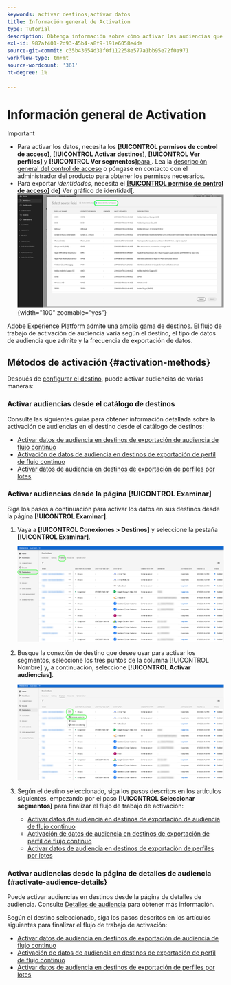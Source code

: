 ```yaml
---
keywords: activar destinos;activar datos
title: Información general de Activation
type: Tutorial
description: Obtenga información sobre cómo activar las audiencias que tiene en Adobe Experience Platform en varios tipos de destinos.
exl-id: 987af401-2d93-45b4-a8f9-191e6058e4da
source-git-commit: c35b43654d31f0f112258e577a1bb95e72f0a971
workflow-type: tm+mt
source-wordcount: '361'
ht-degree: 1%

---
```


# Información general de Activation

>[!IMPORTANT]
> 
>* Para activar los datos, necesita los **[!UICONTROL permisos de control de acceso]**, **[!UICONTROL Activar destinos]**, **[!UICONTROL Ver perfiles]** y **[!UICONTROL Ver segmentos]**&#x200B;[para ](/help/access-control/home.md#permissions). Lea la [descripción general del control de acceso](/help/access-control/ui/overview.md) o póngase en contacto con el administrador del producto para obtener los permisos necesarios.
>* Para exportar *identidades*, necesita el **[[!UICONTROL permiso de control de acceso]](/help/access-control/home.md#permissions) de&rbrack;** Ver gráfico de identidad&lbrack;. <br> ![Seleccione el área de nombres de identidad resaltada en el flujo de trabajo para activar audiencias en los destinos.](/help/destinations/assets/overview/export-identities-to-destination.png "Seleccione el área de nombres de identidad resaltada en el flujo de trabajo para activar audiencias en los destinos."){width="100" zoomable="yes"}

Adobe Experience Platform admite una amplia gama de destinos. El flujo de trabajo de activación de audiencia varía según el destino, el tipo de datos de audiencia que admite y la frecuencia de exportación de datos.

## Métodos de activación {#activation-methods}

Después de [configurar el destino](connect-destination.md), puede activar audiencias de varias maneras:

### Activar audiencias desde el catálogo de destinos

Consulte las siguientes guías para obtener información detallada sobre la activación de audiencias en el destino desde el catálogo de destinos:

* [Activar datos de audiencia en destinos de exportación de audiencia de flujo continuo](activate-segment-streaming-destinations.md)
* [Activación de datos de audiencia en destinos de exportación de perfil de flujo continuo](activate-streaming-profile-destinations.md)
* [Activar datos de audiencia en destinos de exportación de perfiles por lotes](activate-batch-profile-destinations.md)

### Activar audiencias desde la página [!UICONTROL Examinar]

Siga los pasos a continuación para activar los datos en sus destinos desde la página **[!UICONTROL Examinar]**.

1. Vaya a **[!UICONTROL Conexiones > Destinos]** y seleccione la pestaña **[!UICONTROL Examinar]**.

   ![Ficha Examinar](../assets/ui/activation-overview/browse-tab.png)

1. Busque la conexión de destino que desee usar para activar los segmentos, seleccione los tres puntos de la columna [!UICONTROL Nombre] y, a continuación, seleccione **[!UICONTROL Activar audiencias]**.

   ![Botón Activar audiencias](../assets/ui/activation-overview/activate-segments.png)

1. Según el destino seleccionado, siga los pasos descritos en los artículos siguientes, empezando por el paso **[!UICONTROL Seleccionar segmentos]** para finalizar el flujo de trabajo de activación:

   * [Activar datos de audiencia en destinos de exportación de audiencia de flujo continuo](activate-segment-streaming-destinations.md)
   * [Activación de datos de audiencia en destinos de exportación de perfil de flujo continuo](activate-streaming-profile-destinations.md)
   * [Activar datos de audiencia en destinos de exportación de perfiles por lotes](activate-batch-profile-destinations.md)

### Activar audiencias desde la página de detalles de audiencia {#activate-audience-details}

Puede activar audiencias en destinos desde la página de detalles de audiencia. Consulte [Detalles de audiencia](../../segmentation/ui/audience-portal.md#audience-details) para obtener más información.

Según el destino seleccionado, siga los pasos descritos en los artículos siguientes para finalizar el flujo de trabajo de activación:

* [Activar datos de audiencia en destinos de exportación de audiencia de flujo continuo](activate-segment-streaming-destinations.md)
* [Activación de datos de audiencia en destinos de exportación de perfil de flujo continuo](activate-streaming-profile-destinations.md)
* [Activar datos de audiencia en destinos de exportación de perfiles por lotes](activate-batch-profile-destinations.md)
